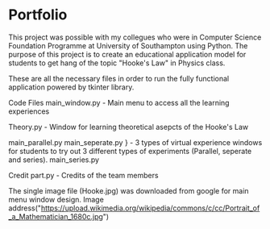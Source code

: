 # Portfolio
This project was possible with my collegues who were in Computer Science Foundation Programme at University of Southampton using Python.
The purpose of this project is to create an educational application model for students to get hang of the topic "Hooke's Law" in Physics class. 

These are all the necessary files in order to run the fully functional application powered by tkinter library. 

Code Files
main_window.py - Main menu to access all the learning experiences

Theory.py - Window for learning theoretical asepcts of the Hooke's Law

main_parallel.py 
main_seperate.py } - 3 types of virtual experience windows for students to try out 3 different types of experiments (Parallel, seperate and series).
main_series.py

Credit part.py - Credits of the team members

The single image file (Hooke.jpg) was downloaded from google for main menu window design.
Image address("https://upload.wikimedia.org/wikipedia/commons/c/cc/Portrait_of_a_Mathematician_1680c.jpg")
